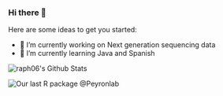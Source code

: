 ### Hi there 👋

Here are some ideas to get you started:

- 🔭 I’m currently working on Next generation sequencing data
- 🌱 I’m currently learning Java and Spanish

![raph06's Github Stats](https://github-readme-stats.vercel.app/api?username=raph06&show_icons=true)



![Our last R package @Peyronlab](https://github-readme-stats.vercel.app/api/pin/?username=Peyronlab&repo=ScriptMapR)




